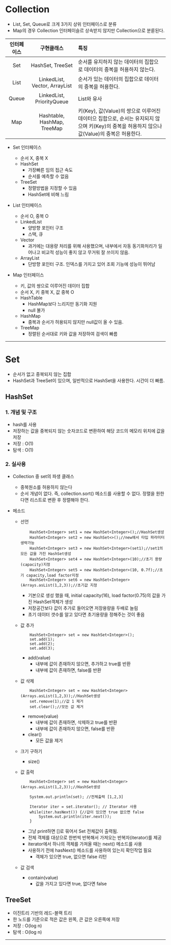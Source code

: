 # Collection

- List, Set, Queue로 크게 3가지 상위 인터페이스로 분류
- Map의 경우 Collection 인터페이슬르 상속받지 않지만 Collection으로 분륜된다.

| 인터페이스 |          구현클래스           | 특징                                                                                                                                         |
| :--------: | :---------------------------: | :------------------------------------------------------------------------------------------------------------------------------------------- |
|    Set     |       HashSet, TreeSet        | 순서를 유지하지 않는 데이터의 집합으로 데이터의 중복을 허용하지 않는다.                                                                      |
|    List    | LinkedList, Vector, ArrayList | 순서가 있는 데이터의 집합으로 데이터의 중복을 허용한다.                                                                                      |
|   Queue    |   LinkedList, PriorityQueue   | List와 유사                                                                                                                                  |
|    Map     |  Hashtable, HashMap, TreeMap  | 키(Key), 값(Value)의 쌍으로 이루어진 데이터으 집합으로, 순서는 유지되지 않으며 키(Key)의 중복을 허용하지 않으나 값(Value)의 중복은 허용한다. |

- Set 인터페이스

  - 순서 X, 중복 X
  - HashSet
    - 가장빠른 임의 접근 속도
    - 순서를 예측할 수 없음
  - TreeSet
    - 정렬방법을 지정할 수 있음
    - HashSet에 비해 느림

- List 인터페이스

  - 순서 O, 중복 O
  - LinkedList
    - 양방향 포인터 구조
    - 스택, 큐
  - Vector
    - 과거에는 대용량 처리를 위해 사용했으며, 내부에서 자동 동기화처리가 일어나고 비교적 성능이 좋지 않고 무거워 잘 쓰이지 않음.
  - ArrayList
    - 단방향 포인터 구조. 인덱스를 가지고 있어 조회 기능에 성능이 뛰어남

- Map 인터페이스
  - 키, 값의 쌍으로 이루어진 데이터 집합
  - 순서 X, 키 중복 X, 값 중복 O
  - HashTable
    - HashMap보다 느리지만 동기화 지원
    - null 불가
  - HashMap
    - 중복과 순서가 허용되지 않지만 null값이 올 수 있음.
  - TreeMap
    - 정렬된 순서대로 키와 값을 저장하여 검색이 빠름

---

# Set

- 순서가 없고 중복되지 않는 집합
- HashSet과 TreeSet이 있으며, 일반적으로 HashSet을 사용한다. 시간이 더 빠름.

## HashSet

### 1. 개념 및 구조

- hash를 사용
- 저장하는 값을 중복되지 않는 숫자코드로 변환하여 해당 코드의 메모리 위치에 값을 저장
- 저장 : O(1)
- 탐색 : O(1)

### 2. 실사용

- Collection 중 set의 파생 클래스
  - 중복원소를 허용하지 않는다
  - 순서 개념이 없다. 즉, collection.sort() 메소드를 사용할 수 없다. 정렬을 원한다면 리스트로 변환 후 정렬해야 한다.
- 메소드

  - 선언

    ```
        HashSet<Integer> set1 = new HashSet<Integer>();//HashSet생성
        HashSet<Integer> set2 = new HashSet<>();//new에서 타입 파라미터 생략가능
        HashSet<Integer> set3 = new HashSet<Integer>(set1);//set1의 모든 값을 가진 HashSet생성
        HashSet<Integer> set4 = new HashSet<Integer>(10);//초기 용량(capacity)지정
        HashSet<Integer> set5 = new HashSet<Integer>(10, 0.7f);//초기 capacity,load factor지정
        HashSet<Integer> set6 = new HashSet<Integer>(Arrays.asList(1,2,3));//초기값 지정
    ```

    - 기본으로 생성 했을 때, initial capacity(16), load factor(0.75)의 값을 가진 HashSet객체가 생성
    - 저장공간보다 값이 추가로 들어오면 저장용량을 두배로 늘림
    - 초기 데이터 갯수를 알고 있다면 초기용량을 정해주는 것이 좋음

  - 값 추가

    ```
        HashSet<Integer> set = new HashSet<Integer>();
        set.add(1);
        set.add(2);
        set.add(3);
    ```

    - add(value)
      - 내부에 값이 존재하지 않으면, 추가하고 true를 반환
      - 내부에 값이 존재하면, false를 반환

  - 값 삭제

    ```
        HashSet<Integer> set = new HashSet<Integer>(Arrays.asList(1,2,3));//HashSet생성
        set.remove(1);//값 1 제거
        set.clear();//모든 값 제거
    ```

    - remove(value)
      - 내부에 값이 존재하면, 삭제하고 true를 반환
      - 내부에 값이 존재하지 않으면, false를 반환
    - clear()
      - 모든 값을 제거

  - 크기 구하기

    - size()

  - 값 출력

    ```
        HashSet<Integer> set = new HashSet<Integer>(Arrays.asList(1,2,3));//HashSet생성

        System.out.println(set); //전체출력 [1,2,3]

        Iterator iter = set.iterator();	// Iterator 사용
        while(iter.hasNext()) {//값이 있으면 true 없으면 false
            System.out.println(iter.next());
        }
    ```

    - 그냥 print하면 []로 묶어서 Set 전체값이 출력됨.
    - 전체 객체를 대상으로 한번씩 반복해서 가져오는 반복자(iterator)를 제공
    - iterator에서 하나의 객체를 가져올 때는 next() 메소드를 사용
    - 사용하기 전에 hasNext() 메소드를 사용하여 있는지 확인작업 필요
      - 객체가 있으면 true, 없으면 false 리턴

  - 값 검색
    - contain(value)
      - 값을 가지고 있다면 true, 없다면 false

## TreeSet

- 이진트리 기반의 레드-블랙 트리
- 한 노드를 기준으로 적은 값은 왼쪽, 큰 값은 오른쪽에 저장
- 저장 : O(log n)
- 탐색 : O(log n)

---
